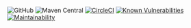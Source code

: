 
![GitHub](https://img.shields.io/github/license/nhojpatrick/nhojpatrick-qa-versions?style=plastic)
![Maven Central](https://img.shields.io/maven-central/v/com.github.nhojpatrick.qa/nhojpatrick-versions-ruleset)
[![CircleCI](https://circleci.com/gh/nhojpatrick/nhojpatrick-versions-ruleset/tree/develop.svg?style=svg)](https://circleci.com/gh/nhojpatrick/nhojpatrick-versions-ruleset/tree/develop)
[![Known Vulnerabilities](https://snyk.io/test/github/nhojpatrick/nhojpatrick-qa-versions/develop/badge.svg)](https://snyk.io/test/github/nhojpatrick/nhojpatrick-qa-versions/develop)
[![Maintainability](https://api.codeclimate.com/v1/badges/efbb0e168b572b2336c5/maintainability)](https://codeclimate.com/github/nhojpatrick/nhojpatrick-qa-versions/maintainability)

